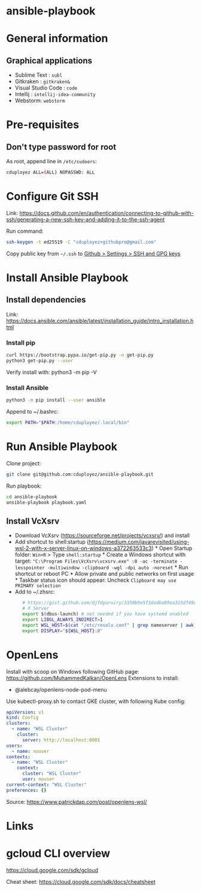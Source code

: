# ansible-playbook

# General information

## Graphical applications
* Sublime Text : `subl`
* Gitkraken : `gitkraken&`
* Visual Studio Code : `code`
* Intellij : `intellij-idea-community`
* Webstorm: `webstorm`

# Pre-requisites

## Don't type password for root

As root, append line in `/etc/sudoers`:

```sh
cduployez ALL=(ALL) NOPASSWD: ALL
```

# Configure Git SSH

Link: https://docs.github.com/en/authentication/connecting-to-github-with-ssh/generating-a-new-ssh-key-and-adding-it-to-the-ssh-agent

Run command:
```sh
ssh-keygen -t ed25519 -C "cduployez+githubpro@gmail.com"
```

Copy public key from `~/.ssh` to [Github > Settings > SSH and GPG keys](https://github.com/settings/keys)

# Install Ansible Playbook

## Install dependencies

Link: https://docs.ansible.com/ansible/latest/installation_guide/intro_installation.html

### Install pip

```sh
curl https://bootstrap.pypa.io/get-pip.py -o get-pip.py
python3 get-pip.py --user
```

Verify install with: python3 -m pip -V

### Install Ansible
```sh
python3 -m pip install --user ansible
```

Append to ~/.bashrc:
```sh
export PATH="$PATH:/home/cduployez/.local/bin"
```

# Run Ansible Playbook

Clone project:
```sh
git clone git@github.com:cduployez/ansible-playbook.git
```

Run playbook:
```sh
cd ansible-playbook
ansible-playbook playbook.yaml
```

## Install VcXsrv

* Download VcXsrv (https://sourceforge.net/projects/vcxsrv/) and install
* Add shortcut to shell:startup (https://medium.com/javarevisited/using-wsl-2-with-x-server-linux-on-windows-a372263533c3)
      * Open Startup folder: `Win+R` > Type `shell:startup`
      * Create a Windows shortcut with target: `"C:\Program Files\VcXsrv\vcxsrv.exe" :0 -ac -terminate -lesspointer -multiwindow -clipboard -wgl -dpi auto -noreset`
      * Run shortcut or reboot PC
      * Allow private and public networks on first usage
      * Taskbar status icon should appear: Uncheck `Clipboard may use PRIMARY selection`
* Add to ~/.zhsrc:
```sh
      # https://gist.github.com/djfdyuruiry/3150b9e5f3dadba89ea323df49ea7ab1
      # X Server
      export $(dbus-launch) # not needed if you have systemd enabled
      export LIBGL_ALWAYS_INDIRECT=1
      export WSL_HOST=$(cat "/etc/resolv.conf" | grep nameserver | awk '{print $2}' )
      export DISPLAY="${WSL_HOST}:0"
```

# OpenLens

Install with scoop on Windows following GitHub page: https://github.com/MuhammedKalkan/OpenLens
Extensions to install:
* @alebcay/openlens-node-pod-menu

Use kubectl-proxy.sh to contact GKE cluster, with following Kube config:
```yaml
apiVersion: v1
kind: Config
clusters:
  - name: "WSL Cluster"
    cluster:
      server: http://localhost:8001
users:
  - name: nouser
contexts:
  - name: "WSL Cluster"
    context:
      cluster: "WSL Cluster"
      user: nouser
current-context: "WSL Cluster"
preferences: {}
```

Source: https://www.patrickdap.com/post/openlens-wsl/

# Links

# gcloud CLI overview

https://cloud.google.com/sdk/gcloud

Cheat sheet: https://cloud.google.com/sdk/docs/cheatsheet
